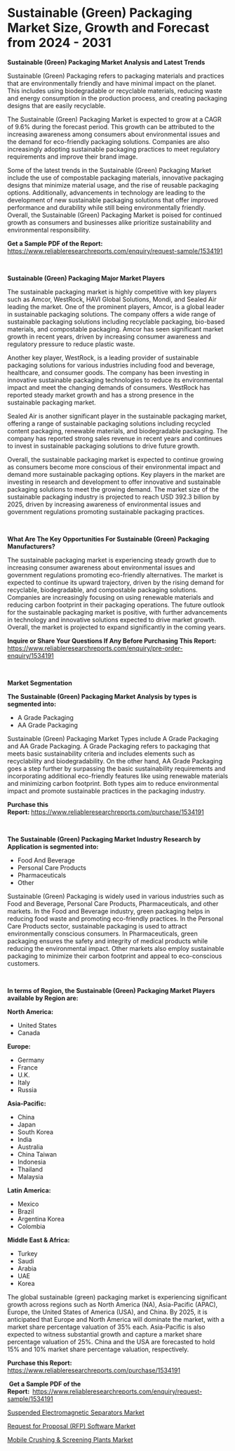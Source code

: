<p><h1>Sustainable (Green) Packaging Market Size, Growth and Forecast from 2024 - 2031</h1></p><p><strong>Sustainable (Green) Packaging Market Analysis and Latest Trends</strong></p>
<p><p>Sustainable (Green) Packaging refers to packaging materials and practices that are environmentally friendly and have minimal impact on the planet. This includes using biodegradable or recyclable materials, reducing waste and energy consumption in the production process, and creating packaging designs that are easily recyclable.</p><p>The Sustainable (Green) Packaging Market is expected to grow at a CAGR of 9.6% during the forecast period. This growth can be attributed to the increasing awareness among consumers about environmental issues and the demand for eco-friendly packaging solutions. Companies are also increasingly adopting sustainable packaging practices to meet regulatory requirements and improve their brand image.</p><p>Some of the latest trends in the Sustainable (Green) Packaging Market include the use of compostable packaging materials, innovative packaging designs that minimize material usage, and the rise of reusable packaging options. Additionally, advancements in technology are leading to the development of new sustainable packaging solutions that offer improved performance and durability while still being environmentally friendly. Overall, the Sustainable (Green) Packaging Market is poised for continued growth as consumers and businesses alike prioritize sustainability and environmental responsibility.</p></p>
<p><strong>Get a Sample PDF of the Report:&nbsp;</strong> <a href="https://www.reliableresearchreports.com/enquiry/request-sample/1534191">https://www.reliableresearchreports.com/enquiry/request-sample/1534191</a></p>
<p>&nbsp;</p>
<p><strong>Sustainable (Green) Packaging Major Market Players</strong></p>
<p><p>The sustainable packaging market is highly competitive with key players such as Amcor, WestRock, HAVI Global Solutions, Mondi, and Sealed Air leading the market. One of the prominent players, Amcor, is a global leader in sustainable packaging solutions. The company offers a wide range of sustainable packaging solutions including recyclable packaging, bio-based materials, and compostable packaging. Amcor has seen significant market growth in recent years, driven by increasing consumer awareness and regulatory pressure to reduce plastic waste.</p><p>Another key player, WestRock, is a leading provider of sustainable packaging solutions for various industries including food and beverage, healthcare, and consumer goods. The company has been investing in innovative sustainable packaging technologies to reduce its environmental impact and meet the changing demands of consumers. WestRock has reported steady market growth and has a strong presence in the sustainable packaging market.</p><p>Sealed Air is another significant player in the sustainable packaging market, offering a range of sustainable packaging solutions including recycled content packaging, renewable materials, and biodegradable packaging. The company has reported strong sales revenue in recent years and continues to invest in sustainable packaging solutions to drive future growth.</p><p>Overall, the sustainable packaging market is expected to continue growing as consumers become more conscious of their environmental impact and demand more sustainable packaging options. Key players in the market are investing in research and development to offer innovative and sustainable packaging solutions to meet the growing demand. The market size of the sustainable packaging industry is projected to reach USD 392.3 billion by 2025, driven by increasing awareness of environmental issues and government regulations promoting sustainable packaging practices.</p></p>
<p>&nbsp;</p>
<p><strong>What Are The Key Opportunities For Sustainable (Green) Packaging Manufacturers?</strong></p>
<p><p>The sustainable packaging market is experiencing steady growth due to increasing consumer awareness about environmental issues and government regulations promoting eco-friendly alternatives. The market is expected to continue its upward trajectory, driven by the rising demand for recyclable, biodegradable, and compostable packaging solutions. Companies are increasingly focusing on using renewable materials and reducing carbon footprint in their packaging operations. The future outlook for the sustainable packaging market is positive, with further advancements in technology and innovative solutions expected to drive market growth. Overall, the market is projected to expand significantly in the coming years.</p></p>
<p><strong>Inquire or Share Your Questions If Any Before Purchasing This Report:</strong> <a href="https://www.reliableresearchreports.com/enquiry/pre-order-enquiry/1534191">https://www.reliableresearchreports.com/enquiry/pre-order-enquiry/1534191</a></p>
<p>&nbsp;</p>
<p><strong>Market Segmentation</strong></p>
<p><strong>The Sustainable (Green) Packaging Market Analysis by types is segmented into:</strong></p>
<p><ul><li>A Grade Packaging</li><li>AA Grade Packaging</li></ul></p>
<p><p>Sustainable (Green) Packaging Market Types include A Grade Packaging and AA Grade Packaging. A Grade Packaging refers to packaging that meets basic sustainability criteria and includes elements such as recyclability and biodegradability. On the other hand, AA Grade Packaging goes a step further by surpassing the basic sustainability requirements and incorporating additional eco-friendly features like using renewable materials and minimizing carbon footprint. Both types aim to reduce environmental impact and promote sustainable practices in the packaging industry.</p></p>
<p><strong>Purchase this Report:&nbsp;</strong><a href="https://www.reliableresearchreports.com/purchase/1534191">https://www.reliableresearchreports.com/purchase/1534191</a></p>
<p>&nbsp;</p>
<p><strong>The Sustainable (Green) Packaging Market Industry Research by Application is segmented into:</strong></p>
<p><ul><li>Food And Beverage</li><li>Personal Care Products</li><li>Pharmaceuticals</li><li>Other</li></ul></p>
<p><p>Sustainable (Green) Packaging is widely used in various industries such as Food and Beverage, Personal Care Products, Pharmaceuticals, and other markets. In the Food and Beverage industry, green packaging helps in reducing food waste and promoting eco-friendly practices. In the Personal Care Products sector, sustainable packaging is used to attract environmentally conscious consumers. In Pharmaceuticals, green packaging ensures the safety and integrity of medical products while reducing the environmental impact. Other markets also employ sustainable packaging to minimize their carbon footprint and appeal to eco-conscious customers.</p></p>
<p>&nbsp;</p>
<p><strong>In terms of Region, the Sustainable (Green) Packaging Market Players available by Region are:</strong></p>
<p>
    <p> <strong> North America: </strong>
        <ul>
            <li>United States</li>
            <li>Canada</li>
        </ul>
        </p> 
    <p> <strong> Europe: </strong>
        <ul>
            <li>Germany</li>
            <li>France</li>
            <li>U.K.</li>
            <li>Italy</li>
            <li>Russia</li>
        </ul>
        </p> 
    <p> <strong> Asia-Pacific: </strong>
        <ul>
            <li>China</li>
            <li>Japan</li>
            <li>South Korea</li>
            <li>India</li>
            <li>Australia</li>
            <li>China Taiwan</li>
            <li>Indonesia</li>
            <li>Thailand</li>
            <li>Malaysia</li>
        </ul>
        </p> 
    <p> <strong> Latin America: </strong>
        <ul>
            <li>Mexico</li>
            <li>Brazil</li>
            <li>Argentina Korea</li>
            <li>Colombia</li>
        </ul>
        </p> 
    <p> <strong> Middle East & Africa: </strong>
        <ul>
            <li>Turkey</li>
            <li>Saudi</li>
            <li>Arabia</li>
            <li>UAE</li>
            <li>Korea</li>
        </ul>
    </p>
    </p>
<p><p>The global sustainable (green) packaging market is experiencing significant growth across regions such as North America (NA), Asia-Pacific (APAC), Europe, the United States of America (USA), and China. By 2025, it is anticipated that Europe and North America will dominate the market, with a market share percentage valuation of 35% each. Asia-Pacific is also expected to witness substantial growth and capture a market share percentage valuation of 25%. China and the USA are forecasted to hold 15% and 10% market share percentage valuation, respectively.</p></p>
<p><strong>Purchase this Report: </strong><a href="https://www.reliableresearchreports.com/purchase/1534191">https://www.reliableresearchreports.com/purchase/1534191</a></p>
<p>&nbsp;<strong>Get a Sample PDF of the Report:&nbsp;&nbsp;</strong><a href="https://www.reliableresearchreports.com/enquiry/request-sample/1534191">https://www.reliableresearchreports.com/enquiry/request-sample/1534191</a></p>
<p><strong></strong></p>
<p><p><a href="https://view.publitas.com/reportprime-1/suspended-electromagnetic-separators-market-size-growth-outlook-from-2023-to-2030-projecting-at-markets-trends-analysis-by-application-regional-outlook-and-revenue/">Suspended Electromagnetic Separators Market</a></p><p><a href="https://view.publitas.com/reportprime-1/request-for-proposal-rfp-software-market-research-report-unlocks-analysis-on-the-market-financial-status-market-size-and-market-revenue-upto-2030/">Request for Proposal (RFP) Software Market</a></p><p><a href="https://view.publitas.com/reportprime-1/mobile-crushing-screening-plants-market-size-growth-outlook-from-2023-to-2030-projecting-at-markets-trends-analysis-by-application-regional-outlook-and-revenue/">Mobile Crushing & Screening Plants Market</a></p></p>